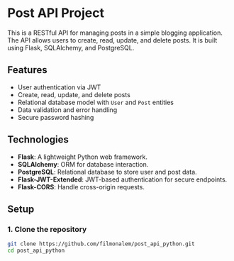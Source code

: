 # Post API Project

This is a RESTful API for managing posts in a simple blogging application. The API allows users to create, read, update, and delete posts. It is built using Flask, SQLAlchemy, and PostgreSQL.

## Features

- User authentication via JWT
- Create, read, update, and delete posts
- Relational database model with `User` and `Post` entities
- Data validation and error handling
- Secure password hashing

## Technologies

- **Flask**: A lightweight Python web framework.
- **SQLAlchemy**: ORM for database interaction.
- **PostgreSQL**: Relational database to store user and post data.
- **Flask-JWT-Extended**: JWT-based authentication for secure endpoints.
- **Flask-CORS**: Handle cross-origin requests.

## Setup

### 1. Clone the repository

```bash
git clone https://github.com/filmonalem/post_api_python.git
cd post_api_python
